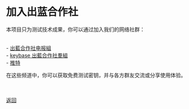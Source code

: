 # 加入出蓝合作社

本项目只为测试技术成果，你可以通过加入我们的网络社群：
<p>
<br>- <a href="https://t.me/outlinex">出藍合作社电报組</a>
<br>- <a href="https://keybase.io/team/outliners">keybase 出藍合作社羣組</a>
<br>- <a href="https://twitter.com/outline_x">推特</a>
</p>

在这些频道中，你可以获取免费测试密钥，并与各方群友交流或分享使用体验。

<br><br><a href="https://outliners.github.io/">返回</a>

